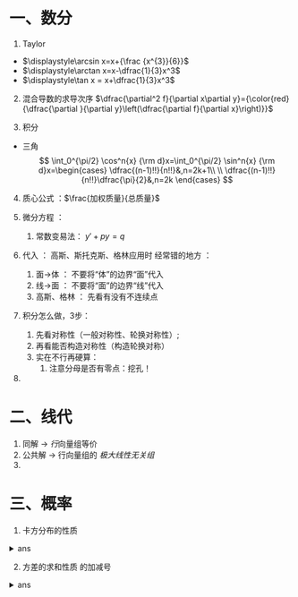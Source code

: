 # 一、数分
1. Taylor
  - $\displaystyle\arcsin x=x+{\frac {x^{3}}{6}}$
  - $\displaystyle\arctan x=x-\dfrac{1}{3}x^3$
  - $\displaystyle\tan x = x+\dfrac{1}{3}x^3$
2. 混合导数的求导次序
$\dfrac{\partial^2 f}{\partial x\partial y}={\color{red}{\dfrac{\partial }{\partial  y}\left(\dfrac{\partial f}{\partial x}\right)}}$

1. 积分
  - 三角
$$
\int_0^{\pi/2} \cos^n{x} {\rm d}x=\int_0^{\pi/2} \sin^n{x} {\rm d}x=\begin{cases}
    \dfrac{(n-1)!!}{n!!}&,n=2k+1\\
    \\
    \dfrac{(n-1)!!}{n!!}\dfrac{\pi}{2}&,n=2k
\end{cases}
$$
4. 质心公式 ：$\frac{加权质量}{总质量}$
5. 微分方程 ：
   1. 常数变易法： $y'+py=q$

6. 代入 ： 高斯、斯托克斯、格林应用时 经常错的地方 ： 
   1. 面->体 ： 不要将“体”的边界“面”代入
   2. 线->面 ： 不要将“面”的边界“线”代入
   3. 高斯、格林 ： 先看有没有不连续点
7. 积分怎么做，3步：
   1. 先看对称性（一般对称性、轮换对称性）;  
   2. 再看能否构造对称性（构造轮换对称）
   2. 实在不行再硬算：
      1. 注意分母是否有零点：挖孔！
8. 
# 二、线代
1. 同解 -> *行*向量组等价
2. 公共解 -> 行向量组的 *极大线性无关组*
3. 
# 三、概率
1. 卡方分布的性质
  <details>
  <summary>ans</summary>

  $F_{1-\alpha}(n,m)=\dfrac{1}{F_{\alpha}(m,n)}$

  </details>

2. 方差的求和性质 的加减号
  <details>
  <summary>ans</summary>
  
  $\operatorname{D}[aX+bY]=a^2\operatorname{D}X+b^2\operatorname{D}Y{\color{red}{+}}2ab\operatorname{Cov}[X,Y]$
  </details>